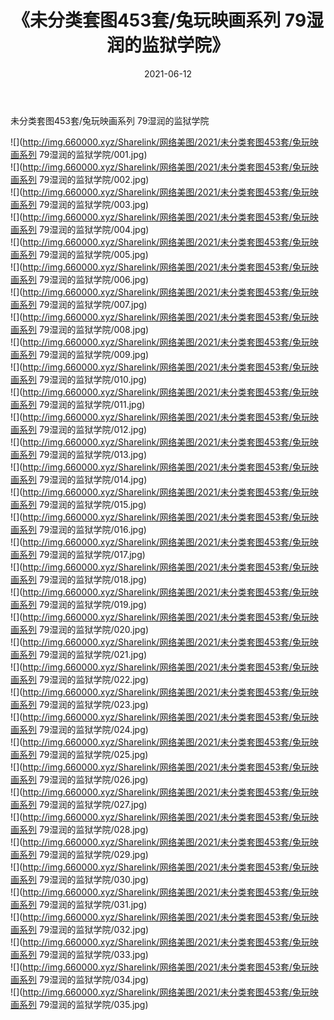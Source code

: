 ﻿---
layout: post
title:  《未分类套图453套/兔玩映画系列 79湿润的监狱学院》
date:   2021-06-12
img: http://img.660000.xyz/Sharelink/网络美图/2021/未分类套图453套/兔玩映画系列 79湿润的监狱学院/000.jpg
categories: [美女, 清纯, 唯美]
---

未分类套图453套/兔玩映画系列 79湿润的监狱学院

 ![](http://img.660000.xyz/Sharelink/网络美图/2021/未分类套图453套/兔玩映画系列 79湿润的监狱学院/001.jpg) <br>![](http://img.660000.xyz/Sharelink/网络美图/2021/未分类套图453套/兔玩映画系列 79湿润的监狱学院/002.jpg) <br>![](http://img.660000.xyz/Sharelink/网络美图/2021/未分类套图453套/兔玩映画系列 79湿润的监狱学院/003.jpg) <br>![](http://img.660000.xyz/Sharelink/网络美图/2021/未分类套图453套/兔玩映画系列 79湿润的监狱学院/004.jpg) <br>![](http://img.660000.xyz/Sharelink/网络美图/2021/未分类套图453套/兔玩映画系列 79湿润的监狱学院/005.jpg) <br>![](http://img.660000.xyz/Sharelink/网络美图/2021/未分类套图453套/兔玩映画系列 79湿润的监狱学院/006.jpg) <br>![](http://img.660000.xyz/Sharelink/网络美图/2021/未分类套图453套/兔玩映画系列 79湿润的监狱学院/007.jpg) <br>![](http://img.660000.xyz/Sharelink/网络美图/2021/未分类套图453套/兔玩映画系列 79湿润的监狱学院/008.jpg) <br>![](http://img.660000.xyz/Sharelink/网络美图/2021/未分类套图453套/兔玩映画系列 79湿润的监狱学院/009.jpg) <br>![](http://img.660000.xyz/Sharelink/网络美图/2021/未分类套图453套/兔玩映画系列 79湿润的监狱学院/010.jpg) <br>![](http://img.660000.xyz/Sharelink/网络美图/2021/未分类套图453套/兔玩映画系列 79湿润的监狱学院/011.jpg) <br>![](http://img.660000.xyz/Sharelink/网络美图/2021/未分类套图453套/兔玩映画系列 79湿润的监狱学院/012.jpg) <br>![](http://img.660000.xyz/Sharelink/网络美图/2021/未分类套图453套/兔玩映画系列 79湿润的监狱学院/013.jpg) <br>![](http://img.660000.xyz/Sharelink/网络美图/2021/未分类套图453套/兔玩映画系列 79湿润的监狱学院/014.jpg) <br>![](http://img.660000.xyz/Sharelink/网络美图/2021/未分类套图453套/兔玩映画系列 79湿润的监狱学院/015.jpg) <br>![](http://img.660000.xyz/Sharelink/网络美图/2021/未分类套图453套/兔玩映画系列 79湿润的监狱学院/016.jpg) <br>![](http://img.660000.xyz/Sharelink/网络美图/2021/未分类套图453套/兔玩映画系列 79湿润的监狱学院/017.jpg) <br>![](http://img.660000.xyz/Sharelink/网络美图/2021/未分类套图453套/兔玩映画系列 79湿润的监狱学院/018.jpg) <br>![](http://img.660000.xyz/Sharelink/网络美图/2021/未分类套图453套/兔玩映画系列 79湿润的监狱学院/019.jpg) <br>![](http://img.660000.xyz/Sharelink/网络美图/2021/未分类套图453套/兔玩映画系列 79湿润的监狱学院/020.jpg) <br>![](http://img.660000.xyz/Sharelink/网络美图/2021/未分类套图453套/兔玩映画系列 79湿润的监狱学院/021.jpg) <br>![](http://img.660000.xyz/Sharelink/网络美图/2021/未分类套图453套/兔玩映画系列 79湿润的监狱学院/022.jpg) <br>![](http://img.660000.xyz/Sharelink/网络美图/2021/未分类套图453套/兔玩映画系列 79湿润的监狱学院/023.jpg) <br>![](http://img.660000.xyz/Sharelink/网络美图/2021/未分类套图453套/兔玩映画系列 79湿润的监狱学院/024.jpg) <br>![](http://img.660000.xyz/Sharelink/网络美图/2021/未分类套图453套/兔玩映画系列 79湿润的监狱学院/025.jpg) <br>![](http://img.660000.xyz/Sharelink/网络美图/2021/未分类套图453套/兔玩映画系列 79湿润的监狱学院/026.jpg) <br>![](http://img.660000.xyz/Sharelink/网络美图/2021/未分类套图453套/兔玩映画系列 79湿润的监狱学院/027.jpg) <br>![](http://img.660000.xyz/Sharelink/网络美图/2021/未分类套图453套/兔玩映画系列 79湿润的监狱学院/028.jpg) <br>![](http://img.660000.xyz/Sharelink/网络美图/2021/未分类套图453套/兔玩映画系列 79湿润的监狱学院/029.jpg) <br>![](http://img.660000.xyz/Sharelink/网络美图/2021/未分类套图453套/兔玩映画系列 79湿润的监狱学院/030.jpg) <br>![](http://img.660000.xyz/Sharelink/网络美图/2021/未分类套图453套/兔玩映画系列 79湿润的监狱学院/031.jpg) <br>![](http://img.660000.xyz/Sharelink/网络美图/2021/未分类套图453套/兔玩映画系列 79湿润的监狱学院/032.jpg) <br>![](http://img.660000.xyz/Sharelink/网络美图/2021/未分类套图453套/兔玩映画系列 79湿润的监狱学院/033.jpg) <br>![](http://img.660000.xyz/Sharelink/网络美图/2021/未分类套图453套/兔玩映画系列 79湿润的监狱学院/034.jpg) <br>![](http://img.660000.xyz/Sharelink/网络美图/2021/未分类套图453套/兔玩映画系列 79湿润的监狱学院/035.jpg) <br>
